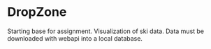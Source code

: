 # DropZone
Starting base for assignment. Visualization of ski data.
Data must be downloaded with webapi into a local database.
